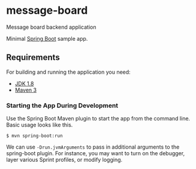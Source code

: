 # message-board
Message board backend application

Minimal [Spring Boot](http://projects.spring.io/spring-boot/) sample app.

## Requirements

For building and running the application you need:

- [JDK 1.8](http://www.oracle.com/technetwork/java/javase/downloads/jdk8-downloads-2133151.html)
- [Maven 3](https://maven.apache.org)

### Starting the App During Development
Use the Spring Boot Maven plugin to start the app from the command line.  Basic usage looks like this.
```
$ mvn spring-boot:run
```
We can use `-Drun.jvmArguments` to pass in additional arguments to the spring-boot plugin.  For instance, you may want to turn on the debugger, layer various Sprint profiles, or modify logging.

